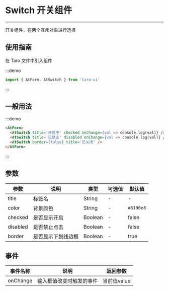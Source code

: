 # Switch 开关组件

---
开关组件，在两个互斥对象进行选择

## 使用指南

在 Taro 文件中引入组件

:::demo

```js
import { AtForm, AtSwitch } from 'taro-ui'
```

:::

## 一般用法

:::demo

```html
<AtForm>
  <AtSwitch title='开启中' checked onChange={val => console.log(val)} />
  <AtSwitch title='已禁止' disabled onChange={val => console.log(val)} />
  <AtSwitch border={false} title='已关闭' />
</AtForm>


```

:::

## 参数

| 参数       | 说明                                   | 类型    | 可选值                                                              | 默认值   |
| ---------- | -------------------------------------- | ------- | ------------------------------------------------------------------- | -------- |
| title | 标签名 | String  | - | - |
| color | 背景颜色  | String  | - | `#6190e8` |
| checked     | 是否显示开启  | Boolean | - | false |
| disabled     | 是否禁止点击  | Boolean | - | false |
| border     | 是否显示下划线边框  | Boolean | - | true |

## 事件

| 事件名称 | 说明          | 返回参数  |
|---------- |-------------- |---------- |
| onChange | 输入框值改变时触发的事件 | 当前值value  |

